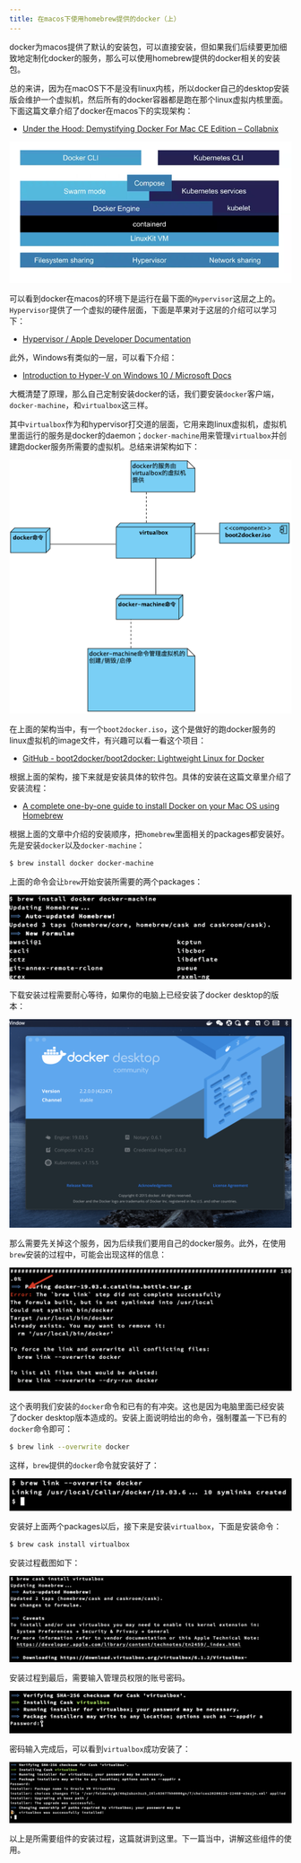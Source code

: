 ```yaml
---
title: 在macos下使用homebrew提供的docker（上）
---
```


docker为macos提供了默认的安装包，可以直接安装，但如果我们后续要更加细致地定制化docker的服务，那么可以使用homebrew提供的docker相关的安装包。

总的来讲，因为在macOS下不是没有linux内核，所以docker自己的desktop安装版会维护一个虚拟机，然后所有的docker容器都是跑在那个linux虚拟内核里面。下面这篇文章介绍了docker在macos下的实现架构：

* [Under the Hood: Demystifying Docker For Mac CE Edition – Collabnix](http://collabnix.com/how-docker-for-mac-works-under-the-hood/)

![](https://raw.githubusercontent.com/liweinan/blogpic2020_i/master/feb20/Screen-Shot-2018-05-07-at-8.13.29-AM.png)

可以看到docker在macos的环境下是运行在最下面的`Hypervisor`这层之上的。`Hypervisor`提供了一个虚拟的硬件层面，下面是苹果对于这层的介绍可以学习下：

* [Hypervisor / Apple Developer Documentation](https://developer.apple.com/documentation/hypervisor)

此外，Windows有类似的一层，可以看下介绍：

* [Introduction to Hyper-V on Windows 10 / Microsoft Docs](https://docs.microsoft.com/en-us/virtualization/hyper-v-on-windows/about/)

大概清楚了原理，那么自己定制安装docker的话，我们要安装`docker`客户端，`docker-machine`，和`virtualbox`这三样。

其中`virtualbox`作为和hypervisor打交道的层面，它用来跑linux虚拟机，虚拟机里面运行的服务是docker的daemon；`docker-machine`用来管理`virtualbox`并创建跑docker服务所需要的虚拟机。总结来讲架构如下：

![](https://raw.githubusercontent.com/liweinan/blogpic2020_i/master/feb20/6681582035200_.pic.jpg)

在上面的架构当中，有一个`boot2docker.iso`，这个是做好的跑docker服务的linux虚拟机的image文件，有兴趣可以看一看这个项目：

* [GitHub - boot2docker/boot2docker: Lightweight Linux for Docker](https://github.com/boot2docker/boot2docker)

根据上面的架构，接下来就是安装具体的软件包。具体的安装在这篇文章里介绍了安装流程：

* [A complete one-by-one guide to install Docker on your Mac OS using Homebrew](https://medium.com/@yutafujii_59175/a-complete-one-by-one-guide-to-install-docker-on-your-mac-os-using-homebrew-e818eb4cfc3)

根据上面的文章中介绍的安装顺序，把`homebrew`里面相关的packages都安装好。先是安装`docker`以及`docker-machine`：

```bash
$ brew install docker docker-machine
```

上面的命令会让`brew`开始安装所需要的两个packages：

![](https://raw.githubusercontent.com/liweinan/blogpic2020_i/master/feb20/392ACCFC-FA45-46DE-AC14-927AA1A7953B.png)

下载安装过程需要耐心等待，如果你的电脑上已经安装了docker desktop的版本：

![](https://raw.githubusercontent.com/liweinan/blogpic2020_i/master/feb20/3FB09A13-D7D0-4B64-BBC2-88CCEBEEF449.png)

那么需要先关掉这个服务，因为后续我们要用自己的docker服务。此外，在使用`brew`安装的过程中，可能会出现这样的信息：

![](https://raw.githubusercontent.com/liweinan/blogpic2020_i/master/feb20/5C08B51A-2345-461E-AEA0-BE33C5F42B72.png)

这个表明我们安装的`docker`命令和已有的有冲突。这也是因为电脑里面已经安装了docker desktop版本造成的。安装上面说明给出的命令，强制覆盖一下已有的`docker`命令即可：

```bash
$ brew link --overwrite docker
```

这样，`brew`提供的`docker`命令就安装好了：

![](https://raw.githubusercontent.com/liweinan/blogpic2020_i/master/feb20/250C2CF7-D883-4CA9-B64E-FD00066151B7.png)

安装好上面两个packages以后，接下来是安装`virtualbox`，下面是安装命令：

```bash
$ brew cask install virtualbox
```

安装过程截图如下：

![](https://raw.githubusercontent.com/liweinan/blogpic2020_i/master/feb20/2A019BC4-8646-4107-AEED-564F34E9590E.png)

安装过程到最后，需要输入管理员权限的账号密码。

![](https://raw.githubusercontent.com/liweinan/blogpic2020_i/master/feb20/E5EEEAAB-FEF9-4B38-BE2A-4C05F4252387.png)

密码输入完成后，可以看到`virtualbox`成功安装了：

![](https://raw.githubusercontent.com/liweinan/blogpic2020_i/master/feb20/EBDA6594-490C-423E-9A37-512BFE77BAAF.png)

以上是所需要组件的安装过程，这篇就讲到这里。下一篇当中，讲解这些组件的使用。


